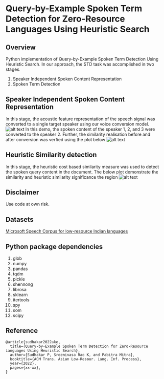 # Query-by-Example Spoken Term Detection for Zero-Resource Languages Using Heuristic Search

## Overview
Python implementation of Query-by-Example Spoken Term Detection Using Heuristic Search. In our approach, the STD task was accomplished in two stages. 
1. Speaker Independent Spoken Content Representation
2. Spoken Term Detection 

## Speaker Independent Spoken Content Representation
In this stage, the acoustic feature representation of the speech signal was converted to a single target speaker using our voice conversion model. 
![alt text](https://github.com/sudhakar-pandiarajan/heuristic/speaker_style_convert.png)
In this demo, the spoken content of the speaker 1, 2, and 3 were converted to the speaker 2. Further, the similarity realisation before and after conversion was verfied using the plot below
![alt text](https://github.com/sudhakar-pandiarajan/heuristic/speaker_style_verify.png)

## Heuristic Similarity detection
In this stage, the heuristic cost based similarity measure was used to detect the  spoken query content in the document. The below plot demonstrate the similarity and heuristic similarity significance the region
![alt text](https://github.com/sudhakar-pandiarajan/heuristic/heuristic_similarity_match.png)

## Disclaimer
Use code at own risk.

## Datasets 
[Microsoft Speech Corpus for low-resource Indian languages](https://msropendata.com/datasets/7230b4b1-912d-400e-be58-f84e0512985e)

## Python package dependencies
1.  glob
2.  numpy
3.  pandas
4.  tqdm
5.  pickle
6.  shennong
7.  librosa
8.  sklearn
9.  itertools
10. spy
11. som
12. scipy


## Reference
```
@article{sudhakar2022ake,
  title={Query-by-Example Spoken Term Detection for Zero-Resource Languages Using Heuristic Search},
  author={Sudhakar P, Sreenivasa Rao K, and Pabitra Mitra},
  booktitle={ACM Trans. Asian Low-Resour. Lang. Inf. Process},
  year={2022},
  pages={xx-xx},
}
